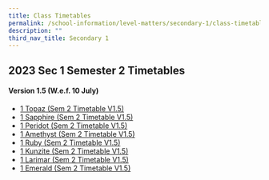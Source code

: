 ```yaml
---
title: Class Timetables
permalink: /school-information/level-matters/secondary-1/class-timetables/
description: ""
third_nav_title: Secondary 1
---
```

## 2023 Sec 1 Semester 2 Timetables

#### Version 1.5 (W.e.f. 10 July)
*    <a href="/files/Class%20Timetables/2023/Sem%202/V1_5/2023%20sem2%20s1t%20tt%20v1_5.pdf" target="_blank"> 1 Topaz (Sem 2 Timetable V1.5)</a>
*   <a href="/files/Class%20Timetables/2023/Sem%202/V1_5/2023%20sem2%20s1s%20tt%20v1_5.pdf" target="_blank"> 1 Sapphire (Sem 2 Timetable V1.5)</a>
*   <a href="/files/Class%20Timetables/2023/Sem%202/V1_5/2023%20sem2%20s1p%20tt%20v1_5.pdf" target="_blank"> 1 Peridot (Sem 2 Timetable V1.5)</a>
*  <a href="/files/Class%20Timetables/2023/Sem%202/V1_5/2023%20sem2%20s1a%20tt%20v1_5.pdf" target="_blank"> 1 Amethyst (Sem 2 Timetable V1.5)</a>
*  <a href="/files/Class%20Timetables/2023/Sem%202/V1_5/2023%20sem2%20s1r%20tt%20v1_5.pdf" target="_blank"> 1 Ruby (Sem 2 Timetable V1.5)</a>
*  <a href="/files/Class%20Timetables/2023/Sem%202/V1_5/2023%20sem2%20s1k%20tt%20v1_5.pdf" target="_blank"> 1 Kunzite (Sem 2 Timetable V1.5)</a>
*  <a href="/files/Class%20Timetables/2023/Sem%202/V1_5/2023%20sem2%20s1l%20tt%20v1_5.pdf" target="_blank"> 1 Larimar (Sem 2 Timetable V1.5)</a>
*  <a href="/files/Class%20Timetables/2023/Sem%202/V1_5/2023%20sem2%20s1e%20tt%20v1_5.pdf" target="_blank"> 1 Emerald (Sem 2 Timetable V1.5)</a>